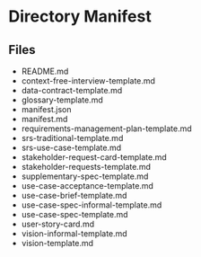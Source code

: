 # Directory Manifest

## Files

- README.md
- context-free-interview-template.md
- data-contract-template.md
- glossary-template.md
- manifest.json
- manifest.md
- requirements-management-plan-template.md
- srs-traditional-template.md
- srs-use-case-template.md
- stakeholder-request-card-template.md
- stakeholder-requests-template.md
- supplementary-spec-template.md
- use-case-acceptance-template.md
- use-case-brief-template.md
- use-case-spec-informal-template.md
- use-case-spec-template.md
- user-story-card.md
- vision-informal-template.md
- vision-template.md

